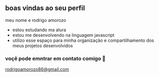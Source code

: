 ## boas vindas ao seu perfil
meu nome e rodrigo amorozo

- estou estudando ma alura
- estou me desenvolvendo na linguagem javascript
- utilizo esse espaço para minha organização e compartilhamento dos meus projetos desenvolvidos


### voçê pode emntrar em contato comigo 📧

rodrigoamorozo86@gmail.com
